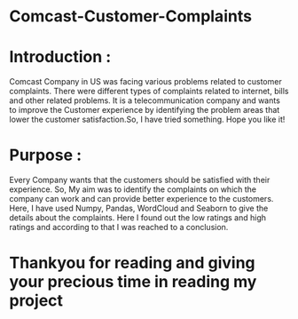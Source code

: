 # Comcast-Customer-Complaints

# Introduction :
Comcast Company in US was facing various problems related to customer complaints. There were different types of complaints related to internet, bills and other related problems.
It is a telecommunication company and wants to improve the Customer experience by identifying the problem areas that lower the customer satisfaction.So, I have tried something. Hope you like it!

# Purpose :
Every Company wants that the customers should be satisfied with their experience. So, My aim was to identify the complaints on which the company can work and can provide better experience to the customers.
Here, I have used Numpy, Pandas, WordCloud and Seaborn to give the details about the complaints. Here I found out the low ratings and high ratings
and according to that I was reached to a conclusion.

# Thankyou for reading and giving your precious time in reading my project
